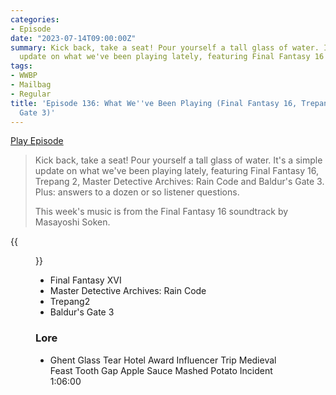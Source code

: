 ```yaml
---
categories:
- Episode
date: "2023-07-14T09:00:00Z"
summary: Kick back, take a seat! Pour yourself a tall glass of water. It's a simple
  update on what we've been playing lately, featuring Final Fantasy 16 and BG3.
tags:
- WWBP
- Mailbag
- Regular
title: 'Episode 136: What We''ve Been Playing (Final Fantasy 16, Trepang2, Baldur''s
  Gate 3)'
---
```


[Play Episode](https://www.patreon.com/posts/episode-136-what-86055584)
> Kick back, take a seat! Pour yourself a tall glass of water. It's a simple update on what we've been playing lately, featuring Final Fantasy 16, Trepang 2, Master Detective Archives: Rain Code and Baldur's Gate 3. Plus: answers to a dozen or so listener questions.
> 
> This week's music is from the Final Fantasy 16 soundtrack by Masayoshi Soken. 

{{<figure 
    src="/assets/images/apple-sauce.jpeg" 
    caption="Image credit: Alex" 
    alt="Matthew. The Office. Unable to distinguish apple sauce and mash.">}}

- Final Fantasy XVI
- Master Detective Archives: Rain Code
- Trepang2
- Baldur's Gate 3

### Lore
- Ghent Glass Tear Hotel Award Influencer Trip Medieval Feast Tooth Gap Apple Sauce Mashed Potato Incident 1:06:00
